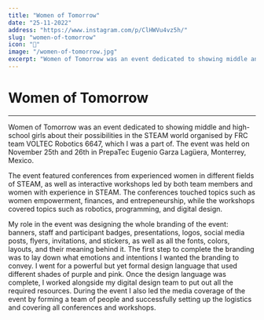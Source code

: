 ```yaml
---
title: "Women of Tomorrow"
date: "25-11-2022"
address: "https://www.instagram.com/p/ClHWVu4vz5h/"
slug: "women-of-tomorrow"
icon: "💜"
image: "/women-of-tomorrow.jpg"
excerpt: "Women of Tomorrow was an event dedicated to showing middle and high-school girls about their possibilities in the STEAM world"
---
```


# Women of Tomorrow

---

Women of Tomorrow was an event dedicated to showing middle and high-school girls about their possibilities in the STEAM world organised by FRC team VOLTEC Robotics 6647, which I was a part of. The event was held on November 25th and 26th in PrepaTec Eugenio Garza Lagüera, Monterrey, Mexico. 

The event featured conferences from experienced women in different fields of STEAM, as well as interactive workshops led by both team members and women with experience in STEAM. The conferences touched topics such as women empowerment, finances, and entrepeneurship, while the workshops covered topics such as robotics, programming, and digital design. 

My role in the event was designing the whole branding of the event: banners, staff and participant badges, presentations, logos, social media posts, flyers, invitations, and stickers, as well as all the fonts, colors, layouts, and their meaning behind it. The first step to complete the branding was to lay down what emotions and intentions I wanted the branding to convey. I went for a powerful but yet formal design language that used different shades of purple and pink. Once the design language was complete, I worked alongside my digital design team to put out all the required resources. During the event I also led the media coverage of the event by forming a team of people and successfully setting up the logistics and covering all conferences and workshops.